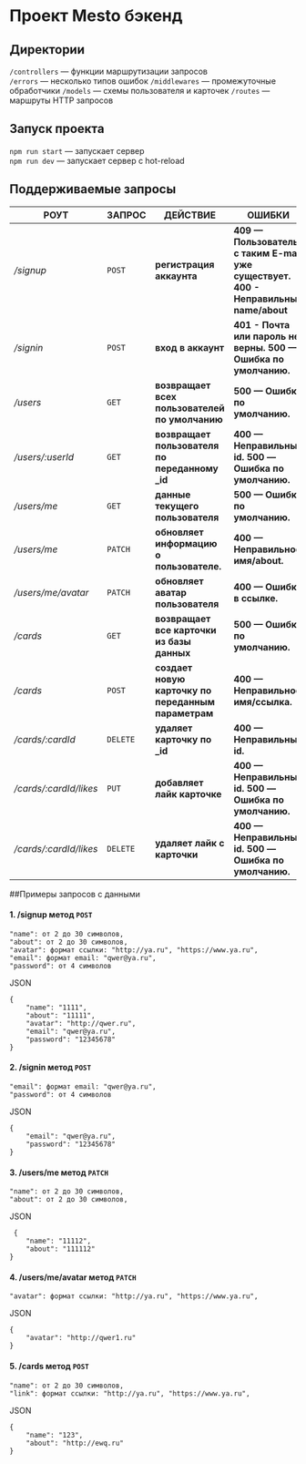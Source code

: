 # Проект Mesto бэкенд

## Директории

`/controllers` — функции маршрутизации запросов  
`/errors` — несколько типов ошибок
`/middlewares` — промежуточные обработчики
`/models` — схемы пользователя и карточек
`/routes` — маршруты HTTP запросов

## Запуск проекта

`npm run start` — запускает сервер   
`npm run dev` — запускает сервер с hot-reload

## Поддерживаемые запросы

РОУТ   |  ЗАПРОС   | ДЕЙСТВИЕ  | ОШИБКИ
--- | --- | --- | ---
*/signup* | `POST` | **регистрация аккаунта**| **409 — Пользователь с таким E-mail уже существует. 400 - Неправильный name/about**
*/signin* | `POST` | **вход в аккаунт**| **401 - Почта или пароль не верны. 500 — Ошибка по умолчанию.**
*/users* | `GET` | **возвращает всех пользователей по умолчанию**| **500 — Ошибка по умолчанию.**
*/users/:userId* | `GET` | **возвращает пользователя по переданному _id**| **400 — Неправильный id. 500 — Ошибка по умолчанию.**
*/users/me* | `GET` | **данные текущего пользователя**| **500 — Ошибка по умолчанию.**
*/users/me* | `PATCH` | **обновляет информацию о пользователе.**| **400 — Неправильное имя/about.**
*/users/me/avatar* | `PATCH` | **обновляет аватар пользователя**| **400 — Ошибка в ссылке.**
*/cards* | `GET` | **возвращает все карточки из базы данных**| **500 — Ошибка по умолчанию.**
*/cards* | `POST` | **создает новую карточку по переданным параметрам**| **400 — Неправильное имя/ccылка.**
*/cards/:cardId* | `DELETE` | **удаляет карточку по _id**| **400 — Неправильный id.**
*/cards/:cardId/likes* | `PUT` | **добавляет лайк карточке**| **400 — Неправильный id. 500 — Ошибка по умолчанию.**
*/cards/:cardId/likes* | `DELETE` | **удаляет лайк с карточки**| **400 — Неправильный id. 500 — Ошибка по умолчанию.**

##Примеры запросов с данными
#### 1. /signup метод `POST`
    "name": от 2 до 30 символов,
    "about": от 2 до 30 символов,
    "avatar": формат ссылки: "http://ya.ru", "https://www.ya.ru",
    "email": формат email: "qwer@ya.ru",
    "password": от 4 символов

 JSON
```no-highlight
{
    "name": "1111",
    "about": "11111",
    "avatar": "http://qwer.ru",
    "email": "qwer@ya.ru",
    "password": "12345678"
}
```
#### 2. /signin метод `POST`
    "email": формат email: "qwer@ya.ru",
    "password": от 4 символов
JSON
```no-highlight
{
    "email": "qwer@ya.ru",
    "password": "12345678"
}
```
#### 3. /users/me метод `PATCH`
    "name": от 2 до 30 символов,
    "about": от 2 до 30 символов,
JSON
```no-highlight
 {
    "name": "11112",
    "about": "111112"
}
```
#### 4. /users/me/avatar метод `PATCH`
    "avatar": формат ссылки: "http://ya.ru", "https://www.ya.ru",

JSON
```no-highlight
{
    "avatar": "http://qwer1.ru"
}
```
#### 5. /cards метод `POST`
    "name": от 2 до 30 символов,
    "link": формат ссылки: "http://ya.ru", "https://www.ya.ru",
JSON

```no-highlight
{
    "name": "123",
    "about": "http://ewq.ru"
}
```

